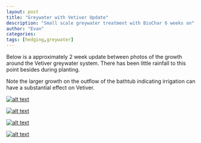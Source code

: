 ```yaml
---
layout: post
title: "Greywater with Vetiver Update"
description: "Small scale greywater treatment with BioChar 6 weeks on"
author: "Evan"
categories: 
tags: [hedging,greywater]
---
```

Below is a approximately 2 week update between photos of the growth around the Vetiver greywater system. There has been little rainfall to this point besides during planting.

Note the larger growth on the outflow of the bathtub indicating irrigation can have a substantial effect on Vetiver.

[![alt text](https://i.imgur.com/cJAgDMSl.jpg "Greywater Vetiver")](https://u.teknik.io/g078y.jpg)

[![alt text](https://i.imgur.com/KxhCNg6l.jpg "Greywater Vetiver")](https://u.teknik.io/GRsU9.jpg)

[![alt text](https://i.imgur.com/ubDEN77l.jpg "Greywater Vetiver")](https://u.teknik.io/nbcPL.jpg)

[![alt text](https://i.imgur.com/jzxLSG9l.jpg "Greywater Vetiver")](https://u.teknik.io/cayGN.jpg)